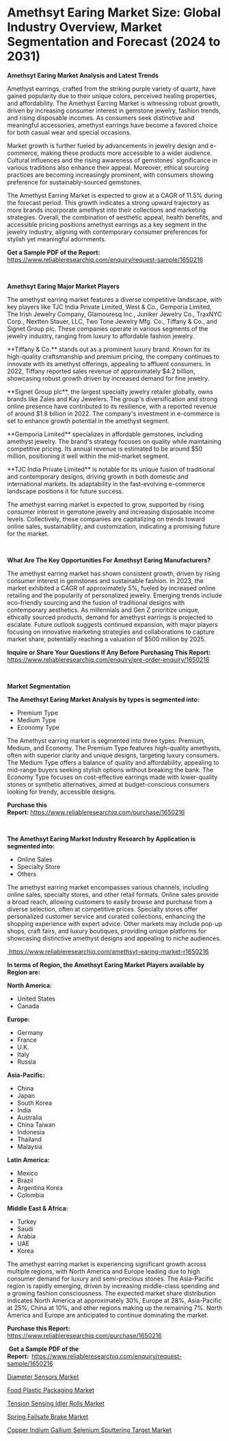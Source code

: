 <p><h1>Amethsyt Earing Market Size: Global Industry Overview, Market Segmentation and Forecast (2024 to 2031)</h1></p><p><strong>Amethsyt Earing Market Analysis and Latest Trends</strong></p>
<p><p>Amethyst earrings, crafted from the striking purple variety of quartz, have gained popularity due to their unique colors, perceived healing properties, and affordability. The Amethyst Earring Market is witnessing robust growth, driven by increasing consumer interest in gemstone jewelry, fashion trends, and rising disposable incomes. As consumers seek distinctive and meaningful accessories, amethyst earrings have become a favored choice for both casual wear and special occasions.</p><p>Market growth is further fueled by advancements in jewelry design and e-commerce, making these products more accessible to a wider audience. Cultural influences and the rising awareness of gemstones' significance in various traditions also enhance their appeal. Moreover, ethical sourcing practices are becoming increasingly prominent, with consumers showing preference for sustainably-sourced gemstones.</p><p>The Amethyst Earring Market is expected to grow at a CAGR of 11.5% during the forecast period. This growth indicates a strong upward trajectory as more brands incorporate amethyst into their collections and marketing strategies. Overall, the combination of aesthetic appeal, health benefits, and accessible pricing positions amethyst earrings as a key segment in the jewelry industry, aligning with contemporary consumer preferences for stylish yet meaningful adornments.</p></p>
<p><strong>Get a Sample PDF of the Report:&nbsp;</strong> <a href="https://www.reliableresearchiq.com/enquiry/request-sample/1650216?utm_campaign=1087&utm_medium=2&utm_source=Github&utm_content=ia&utm_term=27122024&utm_id=amethsyt-earing">https://www.reliableresearchiq.com/enquiry/request-sample/1650216</a></p>
<p>&nbsp;</p>
<p><strong>Amethsyt Earing Major Market Players</strong></p>
<p><p>The amethyst earring market features a diverse competitive landscape, with key players like TJC India Private Limited, West & Co., Gemporia Limited, The Irish Jewelry Company, Glamouresq Inc., Juniker Jewelry Co., TraxNYC Corp., Nextten Stauer, LLC, Two Tone Jewelry Mfg. Co., Tiffany & Co., and Signet Group plc. These companies operate in various segments of the jewelry industry, ranging from luxury to affordable fashion jewelry.</p><p>**Tiffany & Co.** stands out as a prominent luxury brand. Known for its high-quality craftsmanship and premium pricing, the company continues to innovate with its amethyst offerings, appealing to affluent consumers. In 2022, Tiffany reported sales revenue of approximately $4.2 billion, showcasing robust growth driven by increased demand for fine jewelry.</p><p>**Signet Group plc**, the largest specialty jewelry retailer globally, owns brands like Zales and Kay Jewelers. The group's diversification and strong online presence have contributed to its resilience, with a reported revenue of around $1.8 billion in 2022. The company's investment in e-commerce is set to enhance growth potential in the amethyst segment.</p><p>**Gemporia Limited** specializes in affordable gemstones, including amethyst jewelry. The brand's strategy focuses on quality while maintaining competitive pricing. Its annual revenue is estimated to be around $50 million, positioning it well within the mid-market segment.</p><p>**TJC India Private Limited** is notable for its unique fusion of traditional and contemporary designs, driving growth in both domestic and international markets. Its adaptability in the fast-evolving e-commerce landscape positions it for future success.</p><p>The amethyst earring market is expected to grow, supported by rising consumer interest in gemstone jewelry and increasing disposable income levels. Collectively, these companies are capitalizing on trends toward online sales, sustainability, and customization, indicating a promising future for the market.</p></p>
<p>&nbsp;</p>
<p><strong>What Are The Key Opportunities For Amethsyt Earing Manufacturers?</strong></p>
<p><p>The amethyst earring market has shown consistent growth, driven by rising consumer interest in gemstones and sustainable fashion. In 2023, the market exhibited a CAGR of approximately 5%, fueled by increased online retailing and the popularity of personalized jewelry. Emerging trends include eco-friendly sourcing and the fusion of traditional designs with contemporary aesthetics. As millennials and Gen Z prioritize unique, ethically sourced products, demand for amethyst earrings is projected to escalate. Future outlook suggests continued expansion, with major players focusing on innovative marketing strategies and collaborations to capture market share, potentially reaching a valuation of $500 million by 2025.</p></p>
<p><strong>Inquire or Share Your Questions If Any Before Purchasing This Report:</strong> <a href="https://www.reliableresearchiq.com/enquiry/pre-order-enquiry/1650216?utm_campaign=1087&utm_medium=2&utm_source=Github&utm_content=ia&utm_term=27122024&utm_id=amethsyt-earing">https://www.reliableresearchiq.com/enquiry/pre-order-enquiry/1650216</a></p>
<p>&nbsp;</p>
<p><strong>Market Segmentation</strong></p>
<p><strong>The Amethsyt Earing Market Analysis by types is segmented into:</strong></p>
<p><ul><li>Premium Type</li><li>Medium Type</li><li>Economy Type</li></ul></p>
<p><p>The Amethyst earring market is segmented into three types: Premium, Medium, and Economy. The Premium Type features high-quality amethysts, often with superior clarity and unique designs, targeting luxury consumers. The Medium Type offers a balance of quality and affordability, appealing to mid-range buyers seeking stylish options without breaking the bank. The Economy Type focuses on cost-effective earrings made with lower-quality stones or synthetic alternatives, aimed at budget-conscious consumers looking for trendy, accessible designs.</p></p>
<p><strong>Purchase this Report:&nbsp;</strong><a href="https://www.reliableresearchiq.com/purchase/1650216?utm_campaign=1087&utm_medium=2&utm_source=Github&utm_content=ia&utm_term=27122024&utm_id=amethsyt-earing">https://www.reliableresearchiq.com/purchase/1650216</a></p>
<p>&nbsp;</p>
<p><strong>The Amethsyt Earing Market Industry Research by Application is segmented into:</strong></p>
<p><ul><li>Online Sales</li><li>Specialty Store</li><li>Others</li></ul></p>
<p><p>The amethyst earring market encompasses various channels, including online sales, specialty stores, and other retail formats. Online sales provide a broad reach, allowing customers to easily browse and purchase from a diverse selection, often at competitive prices. Specialty stores offer personalized customer service and curated collections, enhancing the shopping experience with expert advice. Other markets may include pop-up shops, craft fairs, and luxury boutiques, providing unique platforms for showcasing distinctive amethyst designs and appealing to niche audiences.</p></p>
<p><a href="https://www.reliableresearchiq.com/amethsyt-earing-market-r1650216?utm_campaign=1087&utm_medium=2&utm_source=Github&utm_content=ia&utm_term=27122024&utm_id=amethsyt-earing">&nbsp;https://www.reliableresearchiq.com/amethsyt-earing-market-r1650216</a></p>
<p><strong>In terms of Region, the Amethsyt Earing Market Players available by Region are:</strong></p>
<p>
    <p> <strong> North America: </strong>
        <ul>
            <li>United States</li>
            <li>Canada</li>
        </ul>
        </p> 
    <p> <strong> Europe: </strong>
        <ul>
            <li>Germany</li>
            <li>France</li>
            <li>U.K.</li>
            <li>Italy</li>
            <li>Russia</li>
        </ul>
        </p> 
    <p> <strong> Asia-Pacific: </strong>
        <ul>
            <li>China</li>
            <li>Japan</li>
            <li>South Korea</li>
            <li>India</li>
            <li>Australia</li>
            <li>China Taiwan</li>
            <li>Indonesia</li>
            <li>Thailand</li>
            <li>Malaysia</li>
        </ul>
        </p> 
    <p> <strong> Latin America: </strong>
        <ul>
            <li>Mexico</li>
            <li>Brazil</li>
            <li>Argentina Korea</li>
            <li>Colombia</li>
        </ul>
        </p> 
    <p> <strong> Middle East & Africa: </strong>
        <ul>
            <li>Turkey</li>
            <li>Saudi</li>
            <li>Arabia</li>
            <li>UAE</li>
            <li>Korea</li>
        </ul>
    </p>
    </p>
<p><p>The amethyst earring market is experiencing significant growth across multiple regions, with North America and Europe leading due to high consumer demand for luxury and semi-precious stones. The Asia-Pacific region is rapidly emerging, driven by increasing middle-class spending and a growing fashion consciousness. The expected market share distribution indicates North America at approximately 30%, Europe at 28%, Asia-Pacific at 25%, China at 10%, and other regions making up the remaining 7%. North America and Europe are anticipated to continue dominating the market.</p></p>
<p><strong>Purchase this Report: </strong><a href="https://www.reliableresearchiq.com/purchase/1650216?utm_campaign=1087&utm_medium=2&utm_source=Github&utm_content=ia&utm_term=27122024&utm_id=amethsyt-earing">https://www.reliableresearchiq.com/purchase/1650216</a></p>
<p>&nbsp;<strong>Get a Sample PDF of the Report:&nbsp;&nbsp;</strong><a href="https://www.reliableresearchiq.com/enquiry/request-sample/1650216?utm_campaign=1087&utm_medium=2&utm_source=Github&utm_content=ia&utm_term=27122024&utm_id=amethsyt-earing">https://www.reliableresearchiq.com/enquiry/request-sample/1650216</a></p>
<p><strong></strong></p>
<p><p><a href="https://www.linkedin.com/pulse/latest-trend-analysis-diameter-sensors-market-suggests-steady-9z6bf?utm_campaign=1087&utm_medium=2&utm_source=Github&utm_content=ia&utm_term=27122024&utm_id=amethsyt-earing">Diameter Sensors Market</a></p><p><a href="https://www.linkedin.com/pulse/food-plastic-packaging-market-overview-industry-growth-smfqe?utm_campaign=1087&utm_medium=2&utm_source=Github&utm_content=ia&utm_term=27122024&utm_id=amethsyt-earing">Food Plastic Packaging Market</a></p><p><a href="https://www.linkedin.com/pulse/thorough-competitor-analysis-tension-sensing-idler-rolls-market-ahsne?utm_campaign=1087&utm_medium=2&utm_source=Github&utm_content=ia&utm_term=27122024&utm_id=amethsyt-earing">Tension Sensing Idler Rolls Market</a></p><p><a href="https://github.com/danikabiele541/Market-Research-Report-List-1/blob/main/spring-failsafe-brake-market.md?utm_campaign=1087&utm_medium=2&utm_source=Github&utm_content=ia&utm_term=27122024&utm_id=amethsyt-earing">Spring Failsafe Brake Market</a></p><p><a href="https://github.com/jamastodola515/Market-Research-Report-List-1/blob/main/copper-indium-gallium-selenium-sputtering-target-market.md?utm_campaign=1087&utm_medium=2&utm_source=Github&utm_content=ia&utm_term=27122024&utm_id=amethsyt-earing">Copper Indium Gallium Selenium Sputtering Target Market</a></p></p>